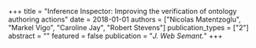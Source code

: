 +++
title = "Inference Inspector: Improving the verification of ontology authoring actions"
date = 2018-01-01
authors = ["Nicolas Matentzoglu", "Markel Vigo", "Caroline Jay", "Robert Stevens"]
publication_types = ["2"]
abstract = ""
featured = false
publication = "*J. Web Semant.*"
+++

